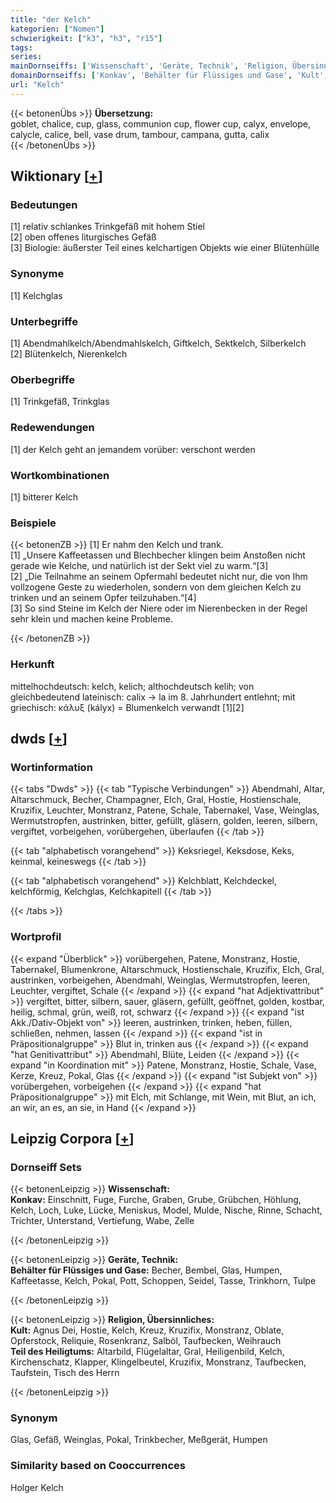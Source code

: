 ```yaml
---
title: "der Kelch"
kategorien: ["Nomen"]
schwierigkeit: ["k3", "h3", "r15"]
tags:
series:
mainDornseiffs: ['Wissenschaft', 'Geräte, Technik', 'Religion, Übersinnliches']
domainDornseiffs: ['Konkav', 'Behälter für Flüssiges und Gase', 'Kult', 'Teil des Heiligtums']
url: "Kelch"
---
```


{{< betonenÜbs >}}
**Übersetzung:**  
goblet, chalice, cup, glass, communion cup, flower cup, calyx, envelope, calycle, calice, bell, vase drum, tambour, campana, gutta, calix  
{{< /betonenÜbs >}}

## Wiktionary [[+](https://de.wiktionary.org/wiki/Kelch)]

### Bedeutungen
[1] relativ schlankes Trinkgefäß mit hohem Stiel  
[2] oben offenes liturgisches Gefäß  
[3] Biologie: äußerster Teil eines kelchartigen Objekts wie einer Blütenhülle  

### Synonyme
[1] Kelchglas  

### Unterbegriffe
[1] Abendmahlkelch/Abendmahlskelch, Giftkelch, Sektkelch, Silberkelch  
[2] Blütenkelch, Nierenkelch  

### Oberbegriffe
[1] Trinkgefäß, Trinkglas  

### Redewendungen
[1] der Kelch geht an jemandem vorüber: verschont werden  

### Wortkombinationen
[1] bitterer Kelch  

### Beispiele
{{< betonenZB >}}
[1] Er nahm den Kelch und trank.  
[1] „Unsere Kaffeetassen und Blechbecher klingen beim Anstoßen nicht gerade wie Kelche, und natürlich ist der Sekt viel zu warm.“[3]  
[2] „Die Teilnahme an seinem Opfermahl bedeutet nicht nur, die von Ihm vollzogene Geste zu wiederholen, sondern von dem gleichen Kelch zu trinken und an seinem Opfer teilzuhaben.“[4]  
[3] So sind Steine im Kelch der Niere oder im Nierenbecken in der Regel sehr klein und machen keine Probleme.  

{{< /betonenZB >}}
### Herkunft
mittelhochdeutsch: kelch, kelich; althochdeutsch kelih; von gleichbedeutend lateinisch: calix → la im 8. Jahrhundert entlehnt; mit griechisch: κάλυξ (kályx) = Blumenkelch verwandt [1][2]  



## dwds [[+](https://www.dwds.de/wb/Kelch)]

### Wortinformation
{{< tabs "Dwds" >}}
{{< tab "Typische Verbindungen" >}}
Abendmahl, Altar, Altarschmuck, Becher, Champagner, Elch, Gral, Hostie, Hostienschale, Kruzifix, Leuchter, Monstranz, Patene, Schale, Tabernakel, Vase, Weinglas, Wermutstropfen, austrinken, bitter, gefüllt, gläsern, golden, leeren, silbern, vergiftet, vorbeigehen, vorübergehen, überlaufen
{{< /tab >}}

{{< tab "alphabetisch vorangehend" >}}
Keksriegel, Keksdose, Keks, keinmal, keineswegs
{{< /tab >}}

{{< tab "alphabetisch vorangehend" >}}
Kelchblatt, Kelchdeckel, kelchförmig, Kelchglas, Kelchkapitell
{{< /tab >}}

{{< /tabs >}}

### Wortprofil
{{< expand "Überblick" >}} vorübergehen, Patene, Monstranz, Hostie, Tabernakel, Blumenkrone, Altarschmuck, Hostienschale, Kruzifix, Elch, Gral, austrinken, vorbeigehen, Abendmahl, Weinglas, Wermutstropfen, leeren, Leuchter, vergiftet, Schale {{< /expand >}}
{{< expand "hat Adjektivattribut" >}} vergiftet, bitter, silbern, sauer, gläsern, gefüllt, geöffnet, golden, kostbar, heilig, schmal, grün, weiß, rot, schwarz {{< /expand >}}
{{< expand "ist Akk./Dativ-Objekt von" >}} leeren, austrinken, trinken, heben, füllen, schließen, nehmen, lassen {{< /expand >}}
{{< expand "ist in Präpositionalgruppe" >}} Blut in, trinken aus {{< /expand >}}
{{< expand "hat Genitivattribut" >}} Abendmahl, Blüte, Leiden {{< /expand >}}
{{< expand "in Koordination mit" >}} Patene, Monstranz, Hostie, Schale, Vase, Kerze, Kreuz, Pokal, Glas {{< /expand >}}
{{< expand "ist Subjekt von" >}} vorübergehen, vorbeigehen {{< /expand >}}
{{< expand "hat Präpositionalgruppe" >}} mit Elch, mit Schlange, mit Wein, mit Blut, an ich, an wir, an es, an sie, in Hand {{< /expand >}}

## Leipzig Corpora [[+](https://corpora.uni-leipzig.de/en/res?word=Kelch&corpusId=deu_newscrawl-public_2018)]

### Dornseiff Sets
{{< betonenLeipzig >}}
**Wissenschaft:**  
**Konkav:** Einschnitt, Fuge, Furche, Graben, Grube, Grübchen, Höhlung, Kelch, Loch, Luke, Lücke, Meniskus, Model, Mulde, Nische, Rinne, Schacht, Trichter, Unterstand, Vertiefung, Wabe, Zelle  

{{< /betonenLeipzig >}}


{{< betonenLeipzig >}}
**Geräte, Technik:**  
**Behälter für Flüssiges und Gase:** Becher, Bembel, Glas, Humpen, Kaffeetasse, Kelch, Pokal, Pott, Schoppen, Seidel, Tasse, Trinkhorn, Tulpe  

{{< /betonenLeipzig >}}


{{< betonenLeipzig >}}
**Religion, Übersinnliches:**  
**Kult:** Agnus Dei, Hostie, Kelch, Kreuz, Kruzifix, Monstranz, Oblate, Opferstock, Reliquie, Rosenkranz, Salböl, Taufbecken, Weihrauch  
**Teil des Heiligtums:** Altarbild, Flügelaltar, Gral, Heiligenbild, Kelch, Kirchenschatz, Klapper, Klingelbeutel, Kruzifix, Monstranz, Taufbecken, Taufstein, Tisch des Herrn  

{{< /betonenLeipzig >}}

### Synonym
Glas, Gefäß, Weinglas, Pokal, Trinkbecher, Meßgerät, Humpen


### Similarity based on Cooccurrences
Holger Kelch

